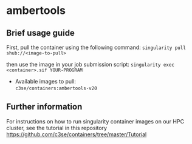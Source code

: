 # ambertools

## Brief usage guide

First, pull the container using the following command:
`singularity pull shub://<image-to-pull>`

then use the image in your job submission script:
`singularity exec <container>.sif YOUR-PROGRAM`

* Available images to pull: \
`c3se/containers:ambertools-v20`

## Further information

For instructions on how to run singularity container images on our HPC cluster, see the tutorial in this repository <https://github.com/c3se/containers/tree/master/Tutorial>
